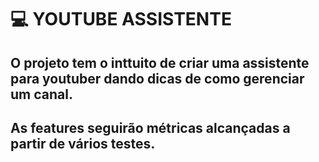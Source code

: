 # 💻 YOUTUBE ASSISTENTE

## O projeto tem o inttuito de criar uma assistente para youtuber dando dicas de como gerenciar um canal.
## As features seguirão métricas alcançadas a partir de vários testes.
